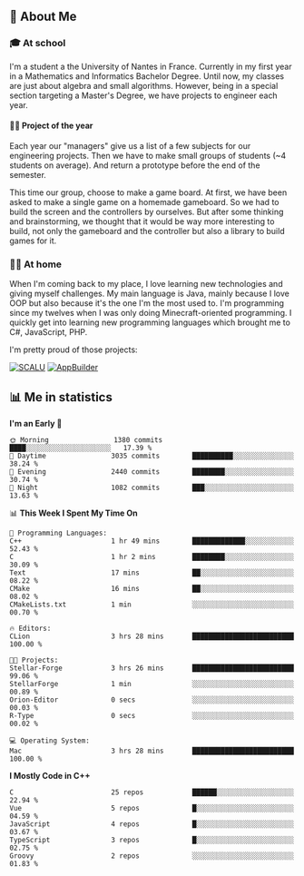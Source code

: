 ## 👀 About Me

### 🎓 At school

I'm a student a the University of Nantes in France. Currently in my first year in a Mathematics and Informatics Bachelor Degree. Until now, my classes are just about algebra and small algorithms. However, being in a special section targeting a Master's Degree, we have projects to engineer each year. 

#### 🔧🔬 Project of the year

Each year our "managers" give us a list of a few subjects for our engineering projects. Then we have to make small groups of students (~4 students on average). And return a prototype before the end of the semester.

This time our group, choose to make a game board. At first, we have been asked to make a single game on a homemade gameboard. So we had to build the screen and the controllers by ourselves. 
But after some thinking and brainstorming, we thought that it would be way more interesting to build, not only the gameboard and the controller but also a library to build games for it.

### 👨‍💻 At home

When I'm coming back to my place, I love learning new technologies and giving myself challenges. My main language is Java, mainly because I love OOP but also because it's the one I'm the most used to. I'm programming since my twelves when I was only doing Minecraft-oriented programming.  I quickly get into learning new programming languages which brought me to C#, JavaScript, PHP. 

I'm pretty proud of those projects:

[![SCALU](https://github-readme-stats.vercel.app/api/pin?username=renardfute&repo=SCALU)](https://github.com/renardfute/scalu)
[![AppBuilder](https://github-readme-stats.vercel.app/api/pin?username=pulsedev2&repo=AppBuilder)](https://github.com/pulsedev2/AppBuilder)

## 📊 Me in statistics
<!--START_SECTION:waka-->
**I'm an Early 🐤** 

```text
🌞 Morning                1380 commits        ████░░░░░░░░░░░░░░░░░░░░░   17.39 % 
🌆 Daytime                3035 commits        ██████████░░░░░░░░░░░░░░░   38.24 % 
🌃 Evening                2440 commits        ████████░░░░░░░░░░░░░░░░░   30.74 % 
🌙 Night                  1082 commits        ███░░░░░░░░░░░░░░░░░░░░░░   13.63 % 
```


📊 **This Week I Spent My Time On** 

```text
💬 Programming Languages: 
C++                      1 hr 49 mins        █████████████░░░░░░░░░░░░   52.43 % 
C                        1 hr 2 mins         ████████░░░░░░░░░░░░░░░░░   30.09 % 
Text                     17 mins             ██░░░░░░░░░░░░░░░░░░░░░░░   08.22 % 
CMake                    16 mins             ██░░░░░░░░░░░░░░░░░░░░░░░   08.02 % 
CMakeLists.txt           1 min               ░░░░░░░░░░░░░░░░░░░░░░░░░   00.70 % 

🔥 Editors: 
CLion                    3 hrs 28 mins       █████████████████████████   100.00 % 

🐱‍💻 Projects: 
Stellar-Forge            3 hrs 26 mins       █████████████████████████   99.06 % 
StellarForge             1 min               ░░░░░░░░░░░░░░░░░░░░░░░░░   00.89 % 
Orion-Editor             0 secs              ░░░░░░░░░░░░░░░░░░░░░░░░░   00.03 % 
R-Type                   0 secs              ░░░░░░░░░░░░░░░░░░░░░░░░░   00.02 % 

💻 Operating System: 
Mac                      3 hrs 28 mins       █████████████████████████   100.00 % 
```

**I Mostly Code in C++** 

```text
C                        25 repos            ██████░░░░░░░░░░░░░░░░░░░   22.94 % 
Vue                      5 repos             █░░░░░░░░░░░░░░░░░░░░░░░░   04.59 % 
JavaScript               4 repos             █░░░░░░░░░░░░░░░░░░░░░░░░   03.67 % 
TypeScript               3 repos             █░░░░░░░░░░░░░░░░░░░░░░░░   02.75 % 
Groovy                   2 repos             ░░░░░░░░░░░░░░░░░░░░░░░░░   01.83 % 
```




<!--END_SECTION:waka-->
